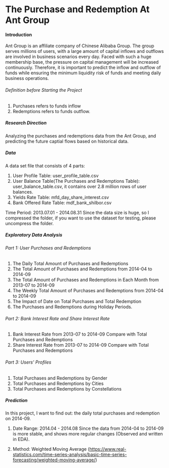 # The Purchase and Redemption At Ant Group
#### Introduction
Ant Group is an affiliate company of Chinese Alibaba Group. The group serves millions of users, with a large amount of capital inflows and outflows are involved in business scenarios every day. Faced with such a huge membership base, the pressure on capital management will be increased  continuously. Therefore, it is important to predict the inflow and outflow of funds while ensuring the minimum liquidity risk of funds and meeting daily business operations.
###### Definition before Starting the Project
1. Purchases refers to funds inflow
2. Redemptions refers to funds outflow.

#####  Research Direction
Analyzing the purchases and redemptions data from the Ant Group, and predicting the future captial flows based on historical data. 

##### Data
A data set file that consists of 4 parts:
1. User Profile Table: user_profile_table.csv
2. User Balance Table(The Purchases and Redemptions Table): user_balance_table.csv, it contains over 2.8 million rows of user balances.
3. Yields Rate Table: mfd_day_share_interest.csv
4. Bank Offered Rate Table: mdf_bank_shilbor.csv

Time Period: 2013.07.01 - 2014.08.31
Since the data size is huge, so I compressed the folder, if you want to use the dataset for testing, please uncompress the folder.
##### Exploratory Data Analysis
###### Part 1: User Purchases and Redemptions
1. The Daily Total Amount of Purchases and Redemptions
2. The Total Amount of Purchases and Redemptions from 2014-04 to 2014-09
3. The Total Amount of Purchases and Redemptions in Each Month from 2013-07 to 2014-09
4. The Weekly Total Amount of Purchases and Redemptions from 2014-04 to 2014-09
5. The Impact of Date on Total Purchases and Total Redemption
6. The Purchases and Redemptions during Holiday Periods.

###### Part 2: Bank Interest Rate and Share Interest Rate
1. Bank Interest Rate from 2013-07 to 2014-09 Compare with Total Purchases and Redemptions
2. Share Interest Rate from 2013-07 to 2014-09 Compare with Total Purchases and Redemptions

###### Part 3: Users' Profiles
1. Total Purchases and Redemptions by Gender
2. Total Purchases and Redemptions by Cities
3. Total Purchases and Redemptions by Constellations

##### Prediction
In this project, I want to find out: the daily total purchases and redemption on 2014-09.

1. Date Range: 2014.04 - 2014.08
Since the data from 2014-04 to 2014-09 is more stable, and shows more regular changes (Observed and written in EDA).

2. Method: Weighted Moving Average (https://www.real-statistics.com/time-series-analysis/basic-time-series-forecasting/weighted-moving-average/)



